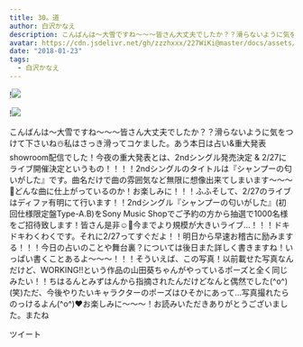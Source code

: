 ```yaml
---
title: 30。道
author: 白沢かなえ
description: こんばんは〜大雪ですね〜〜〜皆さん大丈夫でしたか？？滑らないように気をつけて下さいね☃️私はさっき滑ってコケました。あう本日は占い&amp;重大発表showroom配信でした！今夜の重大発表とは、2ndシングル発売...
avatar: https://cdn.jsdelivr.net/gh/zzzhxxx/227WiKi@master/docs/assets/photo/avatar/kanae.jpg
date: "2018-01-23"
tags:
  - 白沢かなえ
---
```


!![](https://cdn.jsdelivr.net/gh/zzzhxxx/227WiKi-image@master/blog-image/kanae-2018-01-23_1.jpg)

!![](https://cdn.jsdelivr.net/gh/zzzhxxx/227WiKi-image@master/blog-image/kanae-2018-01-23_2.jpg)


こんばんは〜大雪ですね〜〜〜皆さん大丈夫でしたか？？滑らないように気をつけて下さいね☃️私はさっき滑ってコケました。あう本日は占い&重大発表showroom配信でした！今夜の重大発表とは、2ndシングル発売決定 & 2/27にライブ開催決定というもの！！！！2ndシングルのタイトルは『シャンプーの匂いがした』です。曲名だけで曲の雰囲気など無限に想像出来てしまいます〜〜〜🌷どんな曲に仕上がっているのか！お楽しみに！！！ふふそして、2/27のライブはディファ有明にて行います！！2ndシングル『シャンプーの匂いがした』(初回仕様限定盤Type-A.B)をSony Music Shopでご予約の方から抽選で1000名様をご招待致します！皆さん是非☺️🎈今までより規模が大きいライブ…！！！ドキドキわくわくです。それに2/27ってすぐだよ！！明日から早速お稽古に励みまする！！！今日の占いのことや舞台裏？については後日また詳しく書きますね！いっぱい書くことあるよ〜〜〜！！！そういえば、この写真！以前載せた写真なんだけど、WORKING!!という作品の山田葵ちゃんがやっているポーズと全く同じみたい！！ちはるんとみずはんから指摘されたんだけどなんと偶然でした(^o^)(笑)ただ、今後やりたいキャラクターのポーズはひそかにあって…写真撮れたらのっけるよん(^o^)❤️お楽しみに〜〜〜！お読みいただきありがとうございました。またね


ツイート



